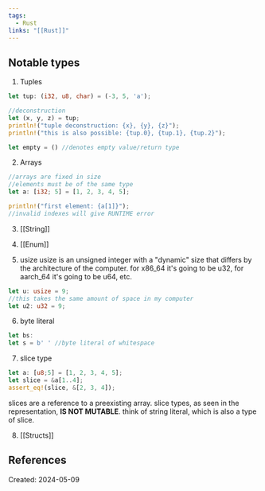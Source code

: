 ```yaml
---
tags:
  - Rust
links: "[[Rust]]"
---
```

## Notable types
1) Tuples
```rust
let tup: (i32, u8, char) = (-3, 5, 'a');

//deconstruction
let (x, y, z) = tup;
println!("tuple deconstruction: {x}, {y}, {z}");
println!("this is also possible: {tup.0}, {tup.1}, {tup.2}");

let empty = () //denotes empty value/return type
```

2) Arrays
``` rust
//arrays are fixed in size
//elements must be of the same type
let a: [i32; 5] = [1, 2, 3, 4, 5]; 

println!("first element: {a[1]}");
//invalid indexes will give RUNTIME error
```

3) [[String]] 

4) [[Enum]]

5) usize
usize is an unsigned integer with a "dynamic" size that differs by the architecture of the computer. for x86_64 it's going to be u32, for aarch_64 it's going to be u64, etc.
```rust
let u: usize = 9;
//this takes the same amount of space in my computer
let u2: u32 = 9; 
```

6) byte literal
```rust
let bs: 
let s = b' ' //byte literal of whitespace

```

7) slice type
``` rust
let a: [u8;5] = [1, 2, 3, 4, 5];
let slice = &a[1..4];
assert_eq!(slice, &[2, 3, 4]);
```
slices are a reference to a preexisting array. slice types, as seen in the representation, **IS NOT MUTABLE**. think of string literal, which is also a type of slice.

8) [[Structs]]


## References

Created: 2024-05-09